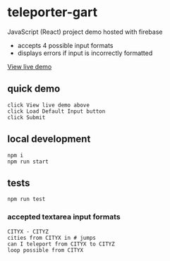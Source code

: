# teleporter-gart
JavaScript (React) project demo hosted with firebase
- accepts 4 possible input formats
- displays errors if input is incorrectly formatted

[View live demo](https://teleporter-gart.firebaseapp.com)

## quick demo
```
click View live demo above
click Load Default Input button
click Submit
```

## local development
```
npm i
npm run start
```

## tests
```
npm run test
```

### accepted textarea input formats
```
CITYX - CITYZ
cities from CITYX in # jumps
can I teleport from CITYX to CITYZ
loop possible from CITYX
```